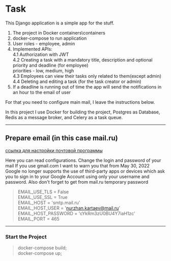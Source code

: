 # __Task__
This Django application is a simple app for the stuff.
1. The project in Docker containers\containers
2. docker-compose to run application
3. User roles - employee, admin
4. Implemented APIs:<br/>
    4.1 Authorization with JWT<br/>
    4.2 Creating a task with a mandatory title, description and optional priority and deadline (for employee)<br/>
      priorities - low, medium, high<br/>
    4.3 Employees can view their tasks only related to them(except admin)<br/>
    4.4 Deleting and editing a task (for the task creator or admin)<br/>
5. If a deadline is running out of time the app will send the notifications in an hour to the email of user

For that you need to configure main mail, I leave the instructions below.

In this project I use Docker for building the project, Postgres as Database, Redis as a message broker, and Celery as a task queue.

---

## __Prepare email (in this case mail.ru)__
[ссылка для настройки почтовой программы](https://help.mail.ru/mail/mailer/popsmtp)


Here you can read configurations. Change the login and password of your mail
If you use gmail.com I want to warn you that from May 30, 2022
Google no longer supports the use of third-party apps or devices which ask you to sign in to your Google Account using only your username and password.
Also don't forget to get from mail.ru temporary password

>EMAIL_USE_TLS = False<br/>
>EMAIL_USE_SSL = True<br/>
>EMAIL_HOST = 'smtp.mail.ru'<br/>
>EMAIL_HOST_USER = 'nurzhan.kartaev@mail.ru'<br/>
>EMAIL_HOST_PASSWORD = 'cYkRm3zU0BU4Y7iaH1zc'<br/>
>EMAIL_PORT = 465<br/>

---

### Start the Project

>docker-compose build;<br/>
>docker-compose up;<br/>

